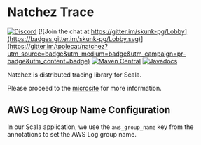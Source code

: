 # Natchez Trace

[![Discord](https://img.shields.io/discord/632277896739946517.svg?label=&logo=discord&logoColor=ffffff&color=404244&labelColor=6A7EC2)](https://discord.gg/CSh8u9yPMe)
[![Join the chat at https://gitter.im/skunk-pg/Lobby](https://badges.gitter.im/skunk-pg/Lobby.svg)](https://gitter.im/tpolecat/natchez?utm_source=badge&utm_medium=badge&utm_campaign=pr-badge&utm_content=badge)
[![Maven Central](https://img.shields.io/maven-central/v/org.tpolecat/natchez-core_2.13.svg)](https://maven-badges.herokuapp.com/maven-central/org.tpolecat/natchez-core_2.13)
[![Javadocs](https://javadoc.io/badge/org.tpolecat/natchez-core_2.13.svg)](https://javadoc.io/doc/org.tpolecat/natchez-core_2.13)

Natchez is distributed tracing library for Scala.

Please proceed to the [microsite](https://typelevel.org/natchez/) for more information.

## AWS Log Group Name Configuration

In our Scala application, we use the `aws_group_name` key from the annotations to set the AWS Log group name. 